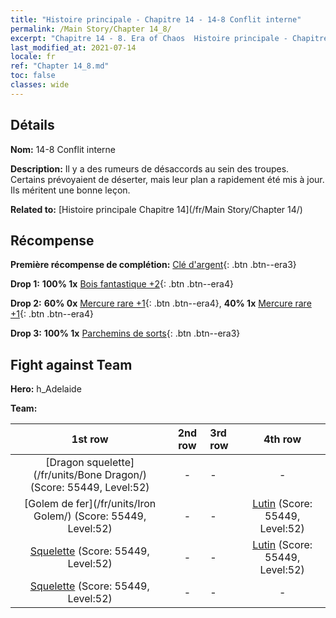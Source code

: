 ```yaml
---
title: "Histoire principale - Chapitre 14 - 14-8 Conflit interne"
permalink: /Main Story/Chapter 14_8/
excerpt: "Chapitre 14 - 8. Era of Chaos  Histoire principale - Chapitre 14_8. 14-8 Conflit interne"
last_modified_at: 2021-07-14
locale: fr
ref: "Chapter 14_8.md"
toc: false
classes: wide
---
```


## Détails

 **Nom:** 14-8 Conflit interne

 **Description:** Il y a des rumeurs de désaccords au sein des troupes. Certains prévoyaient de déserter, mais leur plan a rapidement été mis à jour. Ils méritent une bonne leçon.

 **Related to:** [Histoire principale Chapitre 14](/fr/Main Story/Chapter 14/)

## Récompense

 **Première récompense de complétion:** [Clé d'argent](/ItemsFR/con_693/){: .btn .btn--era3}

 **Drop 1:** **100% 1x** [Bois fantastique +2](/ItemsFR/mat_48/){: .btn .btn--era4}

 **Drop 2:** **60% 0x** [Mercure rare +1](/ItemsFR/mat_42/){: .btn .btn--era4}, **40% 1x** [Mercure rare +1](/ItemsFR/mat_42/){: .btn .btn--era4}

 **Drop 3:** **100% 1x** [Parchemins de sorts](/ItemsFR/con_694/){: .btn .btn--era3}


## Fight against Team
 **Hero:** h_Adelaide

 **Team:**


  | 1st row | 2nd row | 3rd row | 4th row |
  |:----:|:----:|:----|:----:|
  | [Dragon squelette](/fr/units/Bone Dragon/) (Score: 55449, Level:52)  | - | - | - |
  | [Golem de fer](/fr/units/Iron Golem/) (Score: 55449, Level:52)  | - | - | [Lutin](/fr/units/Gremlin/) (Score: 55449, Level:52)  |
  | [Squelette](/fr/units/Skeleton/) (Score: 55449, Level:52)  | - | - | [Lutin](/fr/units/Gremlin/) (Score: 55449, Level:52)  |
  | [Squelette](/fr/units/Skeleton/) (Score: 55449, Level:52)  | - | - | - |


